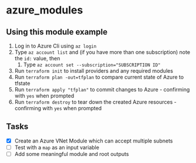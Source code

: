 # azure_modules

## Using this module example

1. Log in to Azure Cli using `az login`
1. Type `az account list` and (if you have more than one subscription) note the `id:` value, then
   1. Type `az account set --subscription="SUBSCRIPTION ID"`
1. Run `terraform init` to install providers and any required modules
1. Run `terraform plan -out=tfplan` to compare current state of Azure to tfstate
1. Run `terraform apply "tfplan"` to commit changes to Azure - confirming with `yes` when prompted
1. Run `terraform destroy` to tear down the created Azure resources - confirming with `yes` when prompted

## Tasks

- [x] Create an Azure VNet Module which can accept multiple subnets
- [ ] Test with a `map` as an input variable
- [ ] Add some meaningful module and root outputs

